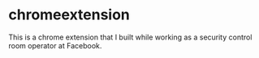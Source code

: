 # chromeextension

This is a chrome extension that I built while working as a security control room operator at Facebook.
